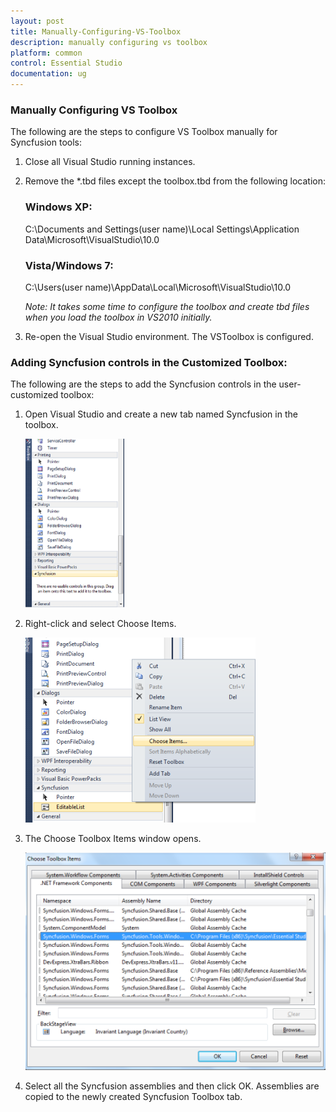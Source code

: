 ```yaml
---
layout: post
title: Manually-Configuring-VS-Toolbox
description: manually configuring vs toolbox
platform: common
control: Essential Studio
documentation: ug
---
```


### Manually Configuring VS Toolbox

The following are the steps to configure VS Toolbox manually for Syncfusion tools:

1. Close all Visual Studio running instances.
2. Remove the *.tbd files except the toolbox.tbd from the following location:

   ### Windows XP: 

   C:\Documents and Settings\(user name)\Local Settings\Application Data\Microsoft\VisualStudio\10.0

   ### Vista/Windows 7:

   C:\Users\(user name)\AppData\Local\Microsoft\VisualStudio\10.0


   _Note: It takes some time to configure the toolbox and create tbd files when you load the toolbox in VS2010 initially._



3. Re-open the Visual Studio environment. The VSToolbox is configured.


### Adding Syncfusion controls in the Customized Toolbox:

The following are the steps to add the Syncfusion controls in the user-customized toolbox:

1. Open Visual Studio and create a new tab named Syncfusion in the toolbox.
   
   ![](Manually-Configuring-VS-Toolbox_images/Manually-Configuring-VS-Toolbox_img2.png)


2. Right-click and select Choose Items.
   
   ![](Manually-Configuring-VS-Toolbox_images/Manually-Configuring-VS-Toolbox_img3.png)





3. The Choose Toolbox Items window opens.



   ![](Manually-Configuring-VS-Toolbox_images/Manually-Configuring-VS-Toolbox_img4.png)



4. Select all the Syncfusion assemblies and then click OK. Assemblies are copied to the newly created Syncfusion Toolbox tab. 
